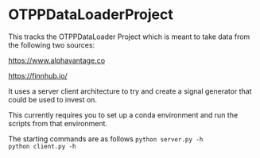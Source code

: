 # OTPPDataLoaderProject
This tracks the OTPPDataLoader Project which is meant to take data from the following two sources:

https://www.alphavantage.co

https://finnhub.io/

It uses a server client architecture to try and create a signal generator that could be used to invest on.

This currently requires you to set up a conda environment and run the scripts from that environment.

The starting commands are as follows
<code>python server.py -h </code>
<code>python client.py -h </code>
